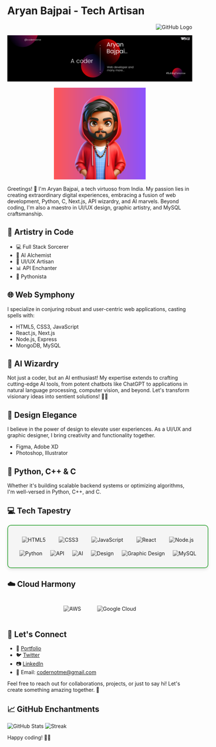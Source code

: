 # Aryan Bajpai - **Tech Artisan**

<p align="right">
  <img src="https://img.icons8.com/ios/50/000000/github.png" alt="GitHub Logo" width="50" height="50">
</p>

![Starry Banner](Banner.png)

<p align="center">
  <img src="3dmenft.png" alt="Portrait" width="250" height="250">
</p>

Greetings! 👋 I'm Aryan Bajpai, a tech virtuoso from India. My passion lies in creating extraordinary digital experiences, embracing a fusion of web development, Python, C, Next.js, API wizardry, and AI marvels. Beyond coding, I'm also a maestro in UI/UX design, graphic artistry, and MySQL craftsmanship.

## 🚀 Artistry in Code

- 💻 Full Stack Sorcerer
- 🤖 AI Alchemist
- 🎨 UI/UX Artisan
- 📊 API Enchanter
- 🐍 Pythonista

## 🌐 Web Symphony

I specialize in conjuring robust and user-centric web applications, casting spells with:

- HTML5, CSS3, JavaScript
- React.js, Next.js
- Node.js, Express
- MongoDB, MySQL

## 🧠 AI Wizardry

Not just a coder, but an AI enthusiast! My expertise extends to crafting cutting-edge AI tools, from potent chatbots like ChatGPT to applications in natural language processing, computer vision, and beyond. Let's transform visionary ideas into sentient solutions! 🤖✨

## 🎨 Design Elegance

I believe in the power of design to elevate user experiences. As a UI/UX and graphic designer, I bring creativity and functionality together.

- Figma, Adobe XD
- Photoshop, Illustrator

## 🐍 Python, C++ & C

Whether it's building scalable backend systems or optimizing algorithms, I'm well-versed in Python, C++, and C.

## 💻 Tech Tapestry

<div align="center" style="display: flex; flex-wrap: wrap; justify-content: space-around; align-items: center; width: 100%; max-width: 600px; margin: auto; padding: 20px; border: 2px solid #4CAF50; border-radius: 10px; background-color: #f5f5f5; box-shadow: 0 4px 8px rgba(0, 0, 0, 0.1);">

  <img src="https://img.icons8.com/color/64/000000/html-5.png" alt="HTML5" style="margin: 10px; filter: grayscale(100%); transition: filter 0.3s;">
  <img src="https://img.icons8.com/color/64/000000/css3.png" alt="CSS3" style="margin: 10px; filter: grayscale(100%); transition: filter 0.3s;">
  <img src="https://img.icons8.com/color/64/000000/javascript.png" alt="JavaScript" style="margin: 10px; filter: grayscale(100%); transition: filter 0.3s;">
  <img src="https://img.icons8.com/plasticine/64/000000/react.png" alt="React" style="margin: 10px; filter: grayscale(100%); transition: filter 0.3s;">
  <img src="https://img.icons8.com/color/64/000000/nodejs.png" alt="Node.js" style="margin: 10px; filter: grayscale(100%); transition: filter 0.3s;">
  <img src="https://img.icons8.com/color/64/000000/python.png" alt="Python" style="margin: 10px; filter: grayscale(100%); transition: filter 0.3s;">
  <img src="https://img.icons8.com/color/64/000000/api.png" alt="API" style="margin: 10px; filter: grayscale(100%); transition: filter 0.3s;">
  <img src="https://img.icons8.com/color/64/000000/artificial-intelligence.png" alt="AI" style="margin: 10px; filter: grayscale(100%); transition: filter 0.3s;">
  <img src="https://img.icons8.com/color/64/000000/figma.png" alt="Design" style="margin: 10px; filter: grayscale(100%); transition: filter 0.3s;">
  <img src="https://img.icons8.com/color/64/000000/adobe-illustrator.png" alt="Graphic Design" style="margin: 10px; filter: grayscale(100%); transition: filter 0.3s;">
  <img src="https://img.icons8.com/color/64/000000/mysql.png" alt="MySQL" style="margin: 10px; filter: grayscale(100%); transition: filter 0.3s;">

</div>

## ☁️ Cloud Harmony

<div align="center">

  <img src="https://img.icons8.com/color/64/000000/amazon-web-services.png" alt="AWS" style="margin: 20px; filter: grayscale(100%); transition: filter 0.3s;">
  <img src="https://img.icons8.com/color/64/000000/google-cloud-platform.png" alt="Google Cloud" style="margin: 20px; filter: grayscale(100%); transition: filter 0.3s;">

</div>


## 🚀 Let's Connect

- 🔗 [Portfolio](https://portfolioxaryan.vercel.app/)
- 🐦 [Twitter](https://twitter.com/codernotme)
- 📷 [LinkedIn](https://www.linkedin.com/in/codernotme/)
- 📧 Email: codernotme@gmail.com

Feel free to reach out for collaborations, projects, or just to say hi! Let's create something amazing together. 🚀

## 📈 GitHub Enchantments

![GitHub Stats](https://github-readme-stats.vercel.app/api?username=codernotme&theme=vue-dark&show_icons=true&hide_border=false&count_private=true)
![Streak](https://github-readme-streak-stats.herokuapp.com/?user=codernotme&theme=vue-dark&hide_border=false)

Happy coding! 🚀✨
